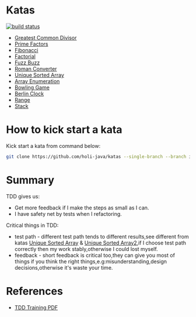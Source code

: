 # Katas

[![build status][travis_status_icon]][travis_url]

- [Greatest Common Divisor](gcd)
- [Prime Factors](prime-factors)
- [Fibonacci](fibonacci)
- [Factorial](factorial)
- [Fuzz Buzz](fuzz-buzz)
- [Roman Converter](roman-converter)
- [Unique Sorted Array](unique-sorted-array)
- [Array Enumeration](array-enumeration)
- [Bowling Game](bowling-game)
- [Berlin Clock](berlin-clock)
- [Range](range)
- [Stack](stack)


# How to kick start a kata

Kick start a kata from command below:

```bash
git clone https://github.com/holi-java/katas --single-branch --branch init
```


# Summary 

TDD gives us:
- Get more feedback if I make the steps as small as I can.
- I have safety net by tests when I refactoring.

Critical things in TDD:
- test path - different test path tends to different results,see different from katas [Unique Sorted Array](unique-sorted-array) & [Unique Sorted Array2](unique-sorted-array2),if I choose test path correctly then my work stably,otherwise I could lost myself. 
- feedback - short feedback is critical too,they can give you most of things if you think the right things,e.g:misunderstanding,design decisions,otherwise it's waste your time.



# References

- [TDD Training PDF](etc/tdd-training.pdf)



[travis_url]: https://travis-ci.org/holi-java/katas
[travis_status_icon]: https://travis-ci.org/holi-java/katas.svg
